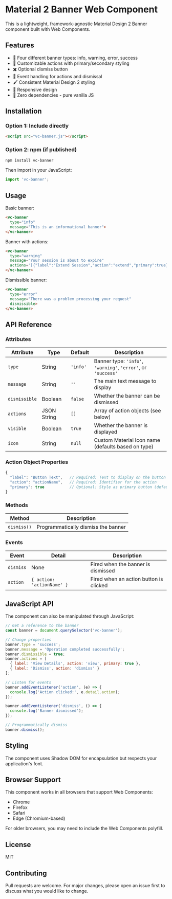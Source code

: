 # Material 2 Banner Web Component

This is a lightweight, framework-agnostic Material Design 2 Banner component built with Web Components.

## Features

- 🎨 Four different banner types: info, warning, error, success
- 🔄 Customizable actions with primary/secondary styling
- ✖️ Optional dismiss button
- 🔔 Event handling for actions and dismissal
- 🖌️ Consistent Material Design 2 styling
- 📱 Responsive design
- 🧩 Zero dependencies - pure vanilla JS

## Installation

### Option 1: Include directly

```html
<script src="vc-banner.js"></script>
```

### Option 2: npm (if published)

```bash
npm install vc-banner
```

Then import in your JavaScript:

```javascript
import 'vc-banner';
```

## Usage

Basic banner:

```html
<vc-banner 
  type="info" 
  message="This is an informational banner">
</vc-banner>
```

Banner with actions:

```html
<vc-banner 
  type="warning" 
  message="Your session is about to expire" 
  actions='[{"label":"Extend Session","action":"extend","primary":true}, {"label":"Logout","action":"logout"}]'>
</vc-banner>
```

Dismissible banner:

```html
<vc-banner 
  type="error" 
  message="There was a problem processing your request" 
  dismissible>
</vc-banner>
```

## API Reference

### Attributes

| Attribute | Type | Default | Description |
|-----------|------|---------|-------------|
| `type` | String | `'info'` | Banner type: `'info'`, `'warning'`, `'error'`, or `'success'` |
| `message` | String | `''` | The main text message to display |
| `dismissible` | Boolean | `false` | Whether the banner can be dismissed |
| `actions` | JSON String | `[]` | Array of action objects (see below) |
| `visible` | Boolean | `true` | Whether the banner is displayed |
| `icon` | String | `null` | Custom Material Icon name (defaults based on type) |

### Action Object Properties

```javascript
{
  "label": "Button Text",   // Required: Text to display on the button
  "action": "actionName",   // Required: Identifier for the action
  "primary": true           // Optional: Style as primary button (default: false)
}
```

### Methods

| Method | Description |
|--------|-------------|
| `dismiss()` | Programmatically dismiss the banner |

### Events

| Event | Detail | Description |
|-------|--------|-------------|
| `dismiss` | None | Fired when the banner is dismissed |
| `action` | `{ action: 'actionName' }` | Fired when an action button is clicked |

## JavaScript API

The component can also be manipulated through JavaScript:

```javascript
// Get a reference to the banner
const banner = document.querySelector('vc-banner');

// Change properties
banner.type = 'success';
banner.message = 'Operation completed successfully';
banner.dismissible = true;
banner.actions = [
  { label: 'View Details', action: 'view', primary: true },
  { label: 'Dismiss', action: 'dismiss' }
];

// Listen for events
banner.addEventListener('action', (e) => {
  console.log('Action clicked:', e.detail.action);
});

banner.addEventListener('dismiss', () => {
  console.log('Banner dismissed');
});

// Programmatically dismiss
banner.dismiss();
```

## Styling

The component uses Shadow DOM for encapsulation but respects your application's font.

## Browser Support

This component works in all browsers that support Web Components:
- Chrome
- Firefox
- Safari
- Edge (Chromium-based)

For older browsers, you may need to include the Web Components polyfill.

## License

MIT

## Contributing

Pull requests are welcome. For major changes, please open an issue first to discuss what you would like to change.